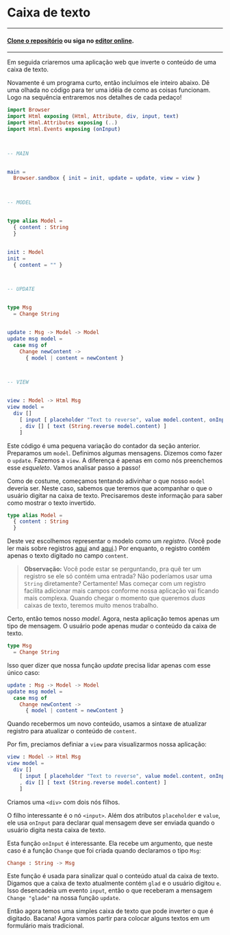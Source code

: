 <!--
# Text Fields
-->
# Caixa de texto

<!--

---
#### [Clone the code](https://github.com/evancz/elm-architecture-tutorial/) or follow along in the [online editor](https://ellie-app.com/37gW7sj9wPVa1).
---
-->
---
#### [Clone o repositório](https://github.com/evancz/elm-architecture-tutorial/) ou siga no [editor online](https://ellie-app.com/37gW7sj9wPVa1).
---

<!--
We are about to create a simple app that reverses the contents of a text field.
-->
Em seguida criaremos uma aplicação web que inverte o conteúdo de uma caixa de texto.

<!--
Again this is a pretty short program, so I have included the whole thing here. Skim through to get an idea of how everything fits together. Right after that we will get into the details!
-->
Novamente é um programa curto, então incluímos ele inteiro abaixo. Dê uma olhada no código para ter uma idéia de como as coisas funcionam. Logo na sequência entraremos nos detalhes de cada pedaço!




```elm
import Browser
import Html exposing (Html, Attribute, div, input, text)
import Html.Attributes exposing (..)
import Html.Events exposing (onInput)



-- MAIN


main =
  Browser.sandbox { init = init, update = update, view = view }



-- MODEL


type alias Model =
  { content : String
  }


init : Model
init =
  { content = "" }



-- UPDATE


type Msg
  = Change String


update : Msg -> Model -> Model
update msg model =
  case msg of
    Change newContent ->
      { model | content = newContent }



-- VIEW


view : Model -> Html Msg
view model =
  div []
    [ input [ placeholder "Text to reverse", value model.content, onInput Change ] []
    , div [] [ text (String.reverse model.content) ]
    ]
```

<!--
This code is a slight variant of the counter from the previous section. You set up a model. You define some messages. You say how to `update`. You make your `view`. The difference is just in how we filled this skeleton in. Let's walk through that!
-->
Este código é uma pequena variação do contador da seção anterior. Preparamos um `model`. Definimos algumas mensagens. Dizemos como fazer o `update`. Fazemos a `view`. A diferença é apenas em como nós preenchemos esse _esqueleto_. Vamos analisar passo a passo!

<!--
As always, you start by guessing at what your `Model` should be. In our case, we know we are going to have to keep track of whatever the user has typed into the text field. We need that information so we know how to render the reversed text.
-->
Como de costume, começamos tentando adivinhar o que nosso `model` deveria ser. Neste caso, sabemos que teremos que acompanhar o que o usuário digitar na caixa de texto. Precisaremos deste informação para saber como mostrar o texto invertido.


```elm
type alias Model =
  { content : String
  }
```

<!--
This time I chose to represent the model as a record. (You can read more about records [here](https://guide.elm-lang.org/core_language.html#records) and [here](https://elm-lang.org/docs/records).) For now, the record stores the user input in the `content` field.
-->
Deste vez escolhemos representar o modelo como um _registro_. (Você pode ler mais sobre registros [aqui](https://guia.elm-lang.pt/core_language.html#records) and [aqui](https://elm-lang.org/docs/records).) Por enquanto, o registro contém apenas o texto digitado no campo `content`.

<!--
> **Note:** You may be wondering, why bother having a record if it only holds one entry? Couldn't you just use the string directly? Sure! But starting with a record makes it easy to add more fields as our app gets more complicated. When the time comes where we want *two* text inputs, we will have to do much less fiddling around.
-->
> **Observação:** Você pode estar se perguntando, pra quê ter um registro se ele só contém uma entrada? Não poderíamos usar uma `String` diretamente? Certamente! Mas começar com um registro facilita adicionar mais campos conforme nossa aplicação vai ficando mais complexa. Quando chegar o momento que queremos *duas* caixas de texto, teremos muito menos trabalho.

<!--
Okay, so we have our model. Now in this app there is only one kind of message really. The user can change the contents of the text field.
-->
Certo, então temos nosso _model_. Agora, nesta aplicação temos apenas um tipo de mensagem. O usuário pode apenas mudar o conteúdo da caixa de texto.


```elm
type Msg
  = Change String
```

<!--
This means our update function just has to handle this one case:
-->
Isso quer dizer que nossa função _update_ precisa lidar apenas com esse único caso:


```elm
update : Msg -> Model -> Model
update msg model =
  case msg of
    Change newContent ->
      { model | content = newContent }
```

<!--
When we receive new content, we use the record update syntax to update the contents of `content`.
-->
Quando recebermos um novo conteúdo, usamos a sintaxe de atualizar registro para atualizar o conteúdo de `content`.

<!--
Finally we need to say how to view our application:
-->
Por fim, preciamos definiar a `view` para visualizarmos nossa aplicação:


```elm
view : Model -> Html Msg
view model =
  div []
    [ input [ placeholder "Text to reverse", value model.content, onInput Change ] []
    , div [] [ text (String.reverse model.content) ]
    ]
```

<!--
We create a `<div>` with two children.
-->
Criamos uma `<div>` com dois nós filhos.

<!--
The interesting child is the `<input>` node. In addition to the `placeholder` and `value` attributes, it uses `onInput` to declare what messages should be sent when the user types into this input.
-->
O filho interessante é o nó `<input>`. Além dos atributos `placeholder` e `value`, ele usa `onInput` para declarar qual mensagem deve ser enviada quando o usuário digita nesta caixa de texto.

<!--
This `onInput` function is kind of interesting. It takes one argument, in this case the `Change` function which was created when we declared the `Msg` type:
-->
Esta função `onInput` é interessante. Ela recebe um argumento, que neste caso é a função `Change` que foi criada quando declaramos o tipo `Msg`:


```elm
Change : String -> Msg
```

<!--
This function is used to tag whatever is currently in the text field. So let's say the text field currently holds `glad` and the user types `e`. This triggers an `input` event, so we will get the message `Change "glade"` in our `update` function.
-->
Este função é usada para sinalizar qual o conteúdo atual da caixa de texto. Digamos que a caixa de texto atualmente contém `glad` e o usuário digitou `e`. Isso desencadeia um evento `input`, então o que receberam a mensagem `Change "glade"` na nossa função `update`.

<!--
So now we have a simple text field that can reverse user input. Neat! Now on to putting a bunch of text fields together into a more traditional form.
-->
Então agora temos uma simples caixa de texto que pode inverter o que é digitado. Bacana! Agora vamos partir para colocar alguns textos em um formulário mais tradicional.

